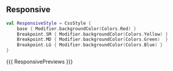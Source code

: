 ## Responsive

```kotlin [code]
val ResponsiveStyle = CssStyle {
    base { Modifier.backgroundColor(Colors.Red) }
    Breakpoint.SM { Modifier.backgroundColor(Colors.Yellow) }
    Breakpoint.MD { Modifier.backgroundColor(Colors.Green)  }
    Breakpoint.LG { Modifier.backgroundColor(Colors.Blue) }
}
```

{{{ ResponsivePreviews  }}}
